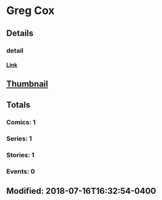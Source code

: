 # Greg  Cox 
## Details
### detail
#### [Link](http://marvel.com/comics/creators/3501/greg_cox?utm_campaign=apiRef&utm_source=225578a89fc76f3d20fbffda5d17a88d)
## [Thumbnail](http://i.annihil.us/u/prod/marvel/i/mg/b/40/image_not_available.jpg)
## Totals
### Comics: 1
### Series: 1
### Stories: 1
### Events: 0
## Modified: 2018-07-16T16:32:54-0400